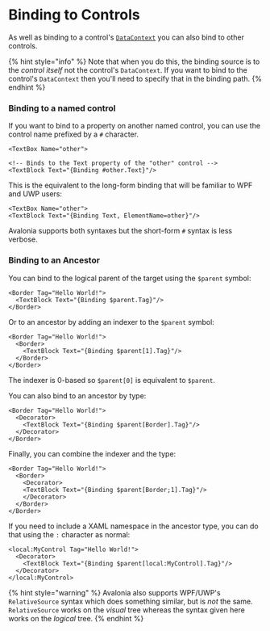 # Binding to Controls

 As well as binding to a control's [`DataContext`](http://avaloniaui.net/docs/binding/datacontext) you can also bind to other controls.

{% hint style="info" %}
 Note that when you do this, the binding source is to the _control itself_ not the control's `DataContext`. If you want to bind to the control's `DataContext` then you'll need to specify that in the binding path.
{% endhint %}

### Binding to a named control

If you want to bind to a property on another named control, you can use the control name prefixed by a `#` character.

```markup
<TextBox Name="other">

<!-- Binds to the Text property of the "other" control -->
<TextBlock Text="{Binding #other.Text}"/>
```

This is the equivalent to the long-form binding that will be familiar to WPF and UWP users:

```markup
<TextBox Name="other">
<TextBlock Text="{Binding Text, ElementName=other}"/>
```

Avalonia supports both syntaxes but the short-form `#` syntax is less verbose.

### Binding to an Ancestor <a id="binding-to-an-ancestor"></a>

You can bind to the logical parent of the target using the `$parent` symbol:

```markup
<Border Tag="Hello World!">
  <TextBlock Text="{Binding $parent.Tag}"/>
</Border>
```

Or to an ancestor by adding an indexer to the `$parent` symbol:

```markup
<Border Tag="Hello World!">
  <Border>
    <TextBlock Text="{Binding $parent[1].Tag}"/>
  </Border>
</Border>
```

The indexer is 0-based so `$parent[0]` is equivalent to `$parent`.

You can also bind to an ancestor by type:

```markup
<Border Tag="Hello World!">
  <Decorator>
    <TextBlock Text="{Binding $parent[Border].Tag}"/>
  </Decorator>
</Border>
```

Finally, you can combine the indexer and the type:

```markup
<Border Tag="Hello World!">
  <Border>
    <Decorator>
    <TextBlock Text="{Binding $parent[Border;1].Tag}"/>
    </Decorator>
  </Border>
</Border>
```

If you need to include a XAML namespace in the ancestor type, you can do that using the `:` character as normal:

```markup
<local:MyControl Tag="Hello World!">
  <Decorator>
    <TextBlock Text="{Binding $parent[local:MyControl].Tag}"/>
  </Decorator>
</local:MyControl>
```

{% hint style="warning" %}
 Avalonia also supports WPF/UWP's `RelativeSource` syntax which does something similar, but is _not_ the same. `RelativeSource` works on the _visual_ tree whereas the syntax given here works on the _logical_ tree.
{% endhint %}

